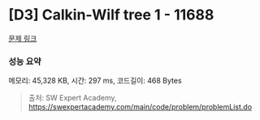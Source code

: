 # [D3] Calkin-Wilf tree 1 - 11688 

[문제 링크](https://swexpertacademy.com/main/code/problem/problemDetail.do?contestProbId=AXgZSOn6ApIDFASW) 

### 성능 요약

메모리: 45,328 KB, 시간: 297 ms, 코드길이: 468 Bytes



> 출처: SW Expert Academy, https://swexpertacademy.com/main/code/problem/problemList.do